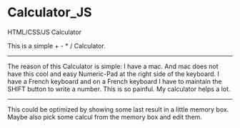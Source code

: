 # Calculator_JS
HTML/CSS/JS Calculator

This is a simple + - * / Calculator.

*******

The reason of this Calculator is simple: I have a mac. And mac does not have this cool and easy Numeric-Pad at the right side of the keyboard.
I have a French keyboard and on a French keyboard I have to maintain the SHIFT button to write a number. This is so painful. My calculator helps a lot.

*******

This could be optimized by showing some last result in a little memory box. Maybe also pick some calcul from the memory box and edit them.
